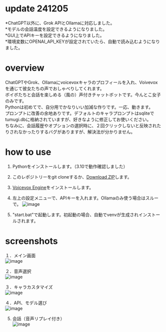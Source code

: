 # update 241205

*ChatGPT以外に、Grok APIとOllamaに対応しました。  
*モデルの会話温度を設定できるようになりました。   
*GUI上でAPIキーを設定できるようになりました。   
*環境変数にOPENAI_API_KEYが設定されていたら、自動で読み込むようになりました。   


# overview

ChatGPTやGrok、Ollamaにvoicevoxキャラのプロフィールを入れ、Voivevoxを通じて彼女たちの声でおしゃべりしてくれます。  
ボイボたちと会話を楽しめる（風の）声付きチャットボットです。今んとこ女子のみです。  
Pythonは初めてで、自分用でかなりいい加減な作りです。一応、動きます。  
プロンプトに改善の余地ありです。デフォルトのキャラプロンプトはsqliteでtumugi.dbに格納されていますが、好きなように修正してお使いください。  
ちなみに、会話履歴やオプションの選択時に、２回クリックしないと反映されたりされなかったりするバグがありますが、解決法が分かりません。


# how to use
1. Pythonをインストールします。（3.10で動作確認しました）
2. このレポジトリーをgit cloneするか、[Download ZIP](https://github.com/david419kr/GPT-voicevox-chatbot/archive/refs/heads/main.zip)します。
3. [Voicevox Engine](https://github.com/VOICEVOX/voicevox_engine/releases/latest)をインストールします。
4. 左上の設定メニューで、APIキーを入れます。Ollamaのみ使う場合はスルーで。
![image](https://github.com/user-attachments/assets/85cea092-1aba-4496-9e53-256121cb1e05)

5. "start.bat"で起動します。初起動の場合、自動でvenvが生成されインストールされます。


# screenshots  

１．メイン画面  
![image](https://github.com/user-attachments/assets/0cf87397-66dc-4abe-8d63-838762d62d9b)

  
２．音声選択  
![image](https://github.com/user-attachments/assets/f2bb5bc5-8a1f-4fd4-b540-381869fa973f)

  
３．キャラカスタマイズ  
![image](https://github.com/user-attachments/assets/45d5b394-576e-456d-bee5-c7a58712b350)

  
４．API、モデル選び  
![image](https://github.com/user-attachments/assets/8c46284c-56c2-4f3b-8e6e-932fda106314)

5. 会話（音声リプレイ付き）  
![image](https://github.com/user-attachments/assets/4a75cfef-7b3f-414e-8086-afe1b2e92fc6)


